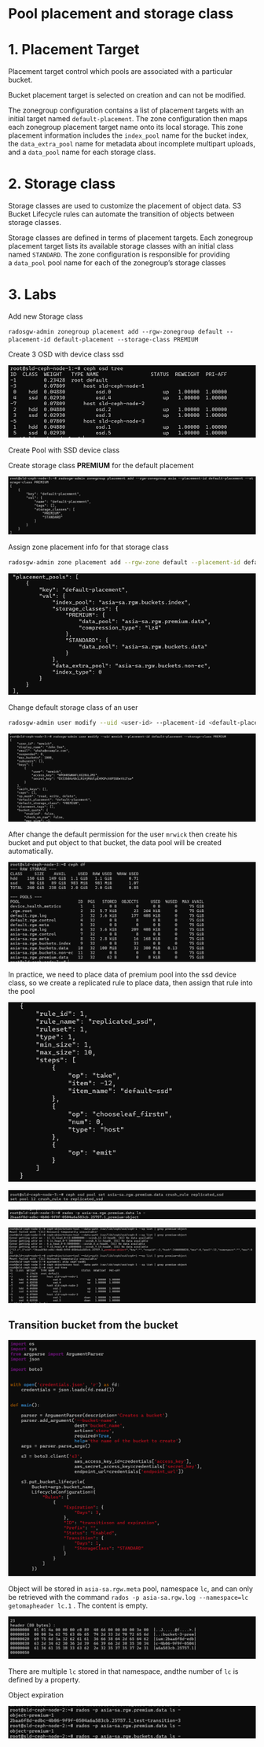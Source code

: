 # Pool placement and storage class

# 1. Placement Target

Placement target control which pools are associated with a particular bucket.

Bucket placement target is selected on creation and can not be modified.

The zonegroup configuration contains a list of placement targets with an initial target named `default-placement`. The zone configuration then maps each zonegroup placement target name onto its local storage. This zone placement information includes the `index_pool` name for the bucket index, the `data_extra_pool` name for metadata about incomplete multipart uploads, and a `data_pool` name for each storage class.

# 2. Storage class

Storage classes are used to customize the placement of object data. S3 Bucket Lifecycle rules can automate the transition of objects between storage classes.

Storage classes are defined in terms of placement targets. Each zonegroup placement target lists its available storage classes with an initial class named `STANDARD`. The zone configuration is responsible for providing a `data_pool` pool name for each of the zonegroup’s storage classes

# 3. Labs

Add new Storage class

```
radosgw-admin zonegroup placement add --rgw-zonegroup default --placement-id default-placement --storage-class PREMIUM
```

Create 3 OSD with device class ssd 

![Untitled](Pool%20placement%20and%20storage%20class%209012accb65c54955bdbaaa21a5cd0589/Untitled.png)

Create Pool with SSD device class

Create storage class **PREMIUM** for the default placement

![Untitled](Pool%20placement%20and%20storage%20class%209012accb65c54955bdbaaa21a5cd0589/Untitled%201.png)

Assign zone placement info for that storage class

```bash
radosgw-admin zone placement add --rgw-zone default --placement-id default-placement --storage-class GLACIER --data-pool default.rgw.glacier.data --compression lz4
```

![Untitled](Pool%20placement%20and%20storage%20class%209012accb65c54955bdbaaa21a5cd0589/Untitled%202.png)

Change default storage class of an user

```bash
radosgw-admin user modify --uid <user-id> --placement-id <default-placement-id --storage-class <default-storage-class> --tags <tag1,tag2>
```

![Untitled](Pool%20placement%20and%20storage%20class%209012accb65c54955bdbaaa21a5cd0589/Untitled%203.png)

After change the default permission for the user `mrwick` then create his bucket and put object to that bucket, the data pool will be created automatically.

![Untitled](Pool%20placement%20and%20storage%20class%209012accb65c54955bdbaaa21a5cd0589/Untitled%204.png)

In practice, we need to place data of premium pool into the ssd device class, so we create a replicated rule to place data, then assign that rule into the pool

![Untitled](Pool%20placement%20and%20storage%20class%209012accb65c54955bdbaaa21a5cd0589/Untitled%205.png)

![Untitled](Pool%20placement%20and%20storage%20class%209012accb65c54955bdbaaa21a5cd0589/Untitled%206.png)

![Untitled](Pool%20placement%20and%20storage%20class%209012accb65c54955bdbaaa21a5cd0589/Untitled%207.png)

![Untitled](Pool%20placement%20and%20storage%20class%209012accb65c54955bdbaaa21a5cd0589/Untitled%208.png)

## Transition bucket from the bucket

![Untitled](Pool%20placement%20and%20storage%20class%209012accb65c54955bdbaaa21a5cd0589/Untitled%209.png)

Object will be stored in `asia-sa.rgw.meta` pool, namespace `lc`, and can only be retrieved with the command `rados -p asia-sa.rgw.log --namespace=lc getomapheader lc.1` . The content is empty.

![Untitled](Pool%20placement%20and%20storage%20class%209012accb65c54955bdbaaa21a5cd0589/Untitled%2010.png)

There are multiple `lc` stored in that namespace, andthe number of `lc` is defined by a property. 

Object expiration

![Untitled](Pool%20placement%20and%20storage%20class%209012accb65c54955bdbaaa21a5cd0589/Untitled%2011.png)